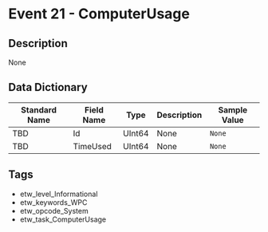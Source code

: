 # Event 21 - ComputerUsage

## Description
None

## Data Dictionary
|Standard Name|Field Name|Type|Description|Sample Value|
|---|---|---|---|---|
|TBD|Id|UInt64|None|`None`|
|TBD|TimeUsed|UInt64|None|`None`|

## Tags
* etw_level_Informational
* etw_keywords_WPC
* etw_opcode_System
* etw_task_ComputerUsage